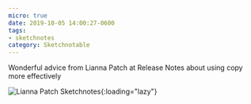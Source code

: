```yaml
---
micro: true
date: 2019-10-05 14:00:27-0600
tags:
- sketchnotes
category: Sketchnotable
---
```


Wonderful advice from Lianna Patch at Release Notes about using copy more effectively

![Lianna Patch Sketchnotes](https://media.bennorris.org/images/sketchnotable/uploads/2019/861a61b061.jpg){:loading="lazy"}